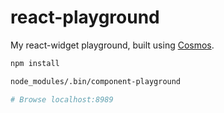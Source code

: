 # react-playground
My react-widget playground, built using [Cosmos](https://github.com/skidding/cosmos).

```bash
npm install

node_modules/.bin/component-playground

# Browse localhost:8989
```
